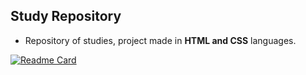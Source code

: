 ## Study Repository

- Repository of studies, project made in **HTML and CSS** languages.

[![Readme Card](https://github-readme-stats.vercel.app/api/pin/?username=aetherran&repo=html-css&theme=dracula&show)](https://github.com/aetherran/awax)
